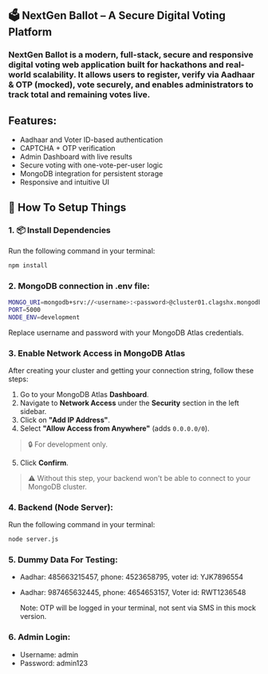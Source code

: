 ## 🗳 NextGen Ballot – A Secure Digital Voting Platform
### NextGen Ballot is a modern, full-stack, secure and responsive digital voting web application built for hackathons and real-world scalability. It allows users to register, verify via Aadhaar & OTP (mocked), vote securely, and enables administrators to track total and remaining votes live.


## Features:

- Aadhaar and Voter ID-based authentication
- CAPTCHA + OTP verification
- Admin Dashboard with live results
- Secure voting with one-vote-per-user logic
- MongoDB integration for persistent storage
- Responsive and intuitive UI



## 🔧 How To Setup Things

### 1. 📦 Install Dependencies
Run the following command in your terminal:
```bash
npm install
```

### 2. MongoDB connection in .env file:

   ```bash
   MONGO_URI=mongodb+srv://<username>:<password>@cluster01.clagshx.mongodb.net/?retryWrites=true&w=majority&appName=Cluster01
   PORT=5000
   NODE_ENV=development
   ```
   Replace username and password with your MongoDB Atlas credentials.


### 3. Enable Network Access in MongoDB Atlas

After creating your cluster and getting your connection string, follow these steps:

1. Go to your MongoDB Atlas **Dashboard**.
2. Navigate to **Network Access** under the **Security** section in the left sidebar.
3. Click on **"Add IP Address"**.
4. Select **"Allow Access from Anywhere"** (adds `0.0.0.0/0`).

 > 🔒 For development only.

5. Click **Confirm**.

 > ⚠️ Without this step, your backend won't be able to connect to your MongoDB cluster.



### 4. Backend (Node Server):
Run the following command in your terminal:
```bash
node server.js
```

### 5. Dummy Data For Testing:

- Aadhar: 485663215457,   phone: 4523658795,   voter id: YJK7896554 
- Aadhar: 987465632445,   phone: 4654653157,   Voter id: RWT1236548
   
   Note: OTP will be logged in your terminal, not sent via SMS in this mock version.

### 6. Admin Login:

- Username: admin
- Password: admin123
